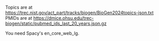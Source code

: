 Topics are at https://trec.nist.gov/act_part/tracks/biogen/BioGen2024topics-json.txt
PMIDs are at https://dmice.ohsu.edu/trec-biogen/static/pubmed_ids_last_20_years.json.gz

You need Spacy's en_core_web_lg.
